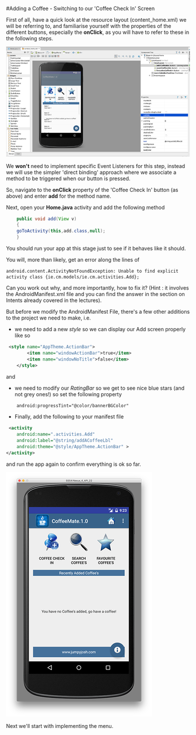 #Adding a Coffee - Switching to our 'Coffee Check In' Screen

First of all, have a quick look at the resource layout (content_home.xml) we will be referring to, and familiarise yourself with the properties of the different buttons, especially the <b>onClick</b>, as you will have to refer to these in the following steps.

![](../img/lab2s201.png)

We <b>won't</b> need to implement specific Event Listeners for this step, instead we will use the simpler 'direct binding' approach where we associate a method to be triggered when our button is pressed. 

So, navigate to the <b>onClick</b> property of the 'Coffee Check In' button (as above) and enter <b>add</b> for the method name.

Next, open your <b>Home.java</b> activity and add the following method

~~~java
    public void add(View v)
    {
    goToActivity(this,add.class,null);
    }
~~~

You should run your app at this stage just to see if it behaves like it should.

You will, more than likely, get an error along the lines of 

~~~
android.content.ActivityNotFoundException: Unable to find explicit activity class {ie.cm.models/ie.cm.activities.Add};
~~~



Can you work out why, and more importantly, how to fix it? (Hint : it involves the AndroidManifest.xml file and you can find the answer in the section on Intents already covered in the lectures).

But before we modify the AndroidManifest File, there's a few other additions to the project we need to make, i.e. 

* we need to add a new <i>style</i> so we can display our Add screen properly like so

~~~XML
 <style name="AppTheme.ActionBar">
        <item name="windowActionBar">true</item>
        <item name="windowNoTitle">false</item>
    </style>
~~~
and

* we need to modify our <i>RatingBar</i> so we get to see nice blue stars (and not grey ones!) so set the following property

~~~XML
    android:progressTint="@color/bannerBGColor"
~~~

* Finally, add the following to your manifest file

~~~xml
 <activity
    android:name=".activities.Add"
    android:label="@string/addACoffeeLbl"
    android:theme="@style/AppTheme.ActionBar" >
</activity>
~~~

and run the app again to confirm everything is ok so far.

![](../img/starterapp1.png)

Next we'll start with implementing the menu.